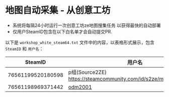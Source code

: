 
# 地图自动采集 - 从创意工坊
- 系统将每隔24小时运行一次创意工坊ze地图搜集任务 以获得最快的自动部署
- 仅用户SteamID包含在以下白名单才会自动提交PR.

以下是 `workshop_white_steam64.txt` 文件中的内容，以表格形式展示，包含 `SteamID` 和 `用户名`：

| SteamID           | 用户名       |
|-------------------|--------------|
| 76561199520180598 | p组(Source2ZE)  https://steamcommunity.com/id/s2ze/myworkshopfiles/    |
| 76561198969371442 | [odm2001 ](https://steamcommunity.com/id/odm2001)     |

